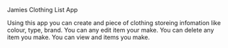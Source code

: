 Jamies Clothing List App

Using this app you can create and piece of clothing storeing infomation like colour, type, brand.
You can any edit item your make.
You can delete any item you make. 
You can view and items you make.
